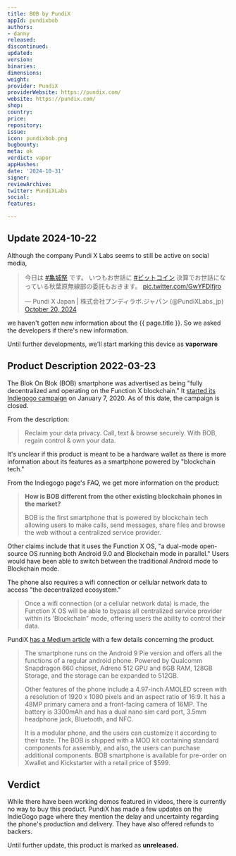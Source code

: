 ```yaml
---
title: BOB by PundiX
appId: pundixbob
authors:
- danny
released: 
discontinued: 
updated: 
version: 
binaries: 
dimensions: 
weight: 
provider: PundiX
providerWebsite: https://pundix.com/
website: https://pundix.com/
shop: 
country: 
price: 
repository: 
issue: 
icon: pundixbob.png
bugbounty: 
meta: ok
verdict: vapor
appHashes: 
date: '2024-10-31'
signer: 
reviewArchive: 
twitter: PundiXLabs
social: 
features: 

---
```


## Update 2024-10-22

Although the company Pundi X Labs seems to still be active on social media, 

<blockquote class="twitter-tweet"><p lang="ja" dir="ltr">今日は <a href="https://twitter.com/hashtag/%E4%BA%80%E5%9F%8E%E7%A5%AD?src=hash&amp;ref_src=twsrc%5Etfw">#亀城祭</a> です。 いつもお世話に <a href="https://twitter.com/hashtag/%E3%83%93%E3%83%83%E3%83%88%E3%82%B3%E3%82%A4%E3%83%B3?src=hash&amp;ref_src=twsrc%5Etfw">#ビットコイン</a> 決算でお世話になっている秋葉原無線部の委託もおきます。 <a href="https://t.co/GwYFDlfjro">pic.twitter.com/GwYFDlfjro</a></p>&mdash; Pundi X Japan | 株式会社プンディラボ.ジャパン (@PundiXLabs_jp) <a href="https://twitter.com/PundiXLabs_jp/status/1847825677929894051?ref_src=twsrc%5Etfw">October 20, 2024</a></blockquote> <script async src="https://platform.twitter.com/widgets.js" charset="utf-8"></script>

we haven't gotten new information about the {{ page.title }}. So we asked the developers if there's new information. 

Until further developments, we'll start marking this device as **vaporware**

## Product Description 2022-03-23

The Blok On Blok (BOB) smartphone was advertised as being "fully decentralized and operating on the Function X blockchain." It [started its Indiegogo campaign](https://www.indiegogo.com/projects/bob-world-s-1st-blockchain-phone#/) on January 7, 2020. As of this date, the campaign is closed.

From the description:

> Reclaim your data privacy. Call, text & browse securely. With BOB, regain control & own your data.

It's unclear if this product is meant to be a hardware wallet as there is more information about its features as a smartphone powered by "blockchain tech."

From the Indiegogo page's FAQ, we get more information on the product:

> **How is BOB different from the other existing blockchain phones in the market?**
>
> BOB is the first smartphone that is powered by blockchain tech allowing users to make calls, send messages, share files and browse the web without a centralized service provider.

Other claims include that it uses the Function X OS, "a dual-mode open-source OS running both Android 9.0 and Blockchain mode in parallel." Users would have been able to switch between the traditional Android mode to Blockchain mode.

The phone also requires a wifi connection or cellular network data to access "the decentralized ecosystem."

> Once a wifi connection (or a cellular network data) is made, the Function X OS will be able to bypass all centralized service provider within its 'Blockchain" mode, offering users the ability to control their data.

PundiX [has a Medium article](https://morningtick.com/news/pundi-x-unveils-bob-worlds-first-blockchain-smartphone/) with a few details concerning the product.

> The smartphone runs on the Android 9 Pie version and offers all the functions of a regular android phone. Powered by Qualcomm Snapdragon 660 chipset, Adreno 512 GPU and 6GB RAM, 128GB Storage, and the storage can be expanded to 512GB.
>
> Other features of the phone include a 4.97-inch AMOLED screen with a resolution of 1920 x 1080 pixels and an aspect ratio of 16:9. It has a 48MP primary camera and a front-facing camera of 16MP. The battery is 3300mAh and has a dual nano sim card port, 3.5mm headphone jack, Bluetooth, and NFC.
>
> It is a modular phone, and the users can customize it according to their taste. The BOB is shipped with a MOD kit containing standard components for assembly, and also, the users can purchase additional components. BOB smartphone is available for pre-order on Xwallet and Kickstarter with a retail price of $599.


## Verdict

While there have been working demos featured in videos, there is currently no way to buy this product. PundiX has made a few updates on the IndieGogo page where they mention the delay and uncertainty regarding the phone's production and delivery. They have also offered refunds to backers.

Until further update, this product is marked as **unreleased.**
